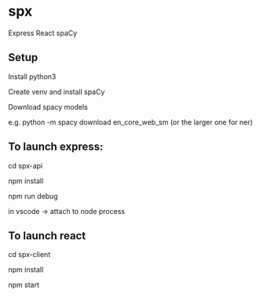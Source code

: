 # spx
Express React spaCy

## Setup
Install python3

Create venv and install spaCy

Download spacy models

e.g. python -m spacy download en_core_web_sm (or the larger one for ner)


## To launch express:   
cd spx-api

npm install

npm run debug

in vscode -> attach to node process

## To launch react
cd spx-client

npm install

npm start


